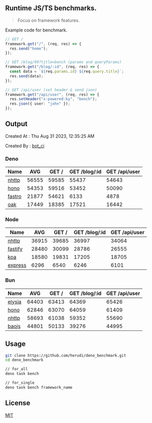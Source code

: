 ## Runtime JS/TS benchmarks.

> Focus on framework features.

Example code for benchmark.
```ts
// GET /
framework.get("/", (req, res) => {
  res.send("home");
});

// GET /blog/99?title=bench (params and queryParams)
framework.get("/blog/:id", (req, res) => {
  const data = `${req.params.id} ${req.query.title}`;
  res.send(data);
});

// GET /api/user (set header & send json)
framework.get("/api/user", (req, res) => {
  res.setHeader("x-powered-by", "bench");
  res.json({ user: "john" });
});
```

## Output
Created At : Thu Aug 31 2023, 12:35:25 AM

Created By : [bot_ci](https://github.com/herudi/deno_benchmarks/commits?author=github-actions%5Bbot%5D)


### Deno
|Name|AVG|GET /|GET /blog/:id|GET /api/user|
|----|----|----|----|----|
|[nhttp](https://github.com/nhttp/nhttp)|56555|59585|55437|54643|
|[hono](https://github.com/honojs/hono)|54353|59516|53452|50090|
|[fastro](https://github.com/fastrodev/fastro)|21877|54621|6133|4878|
|[oak](https://github.com/oakserver/oak)|17449|18385|17521|16442|
  


### Node
|Name|AVG|GET /|GET /blog/:id|GET /api/user|
|----|----|----|----|----|
|[nhttp](https://github.com/nhttp/nhttp)|36915|39685|36997|34064|
|[fastify](https://github.com/fastify/fastify)|28480|30099|28786|26555|
|[koa](https://github.com/koajs/koa)|18580|19831|17205|18705|
|[express](https://github.com/expressjs/express)|6296|6540|6246|6101|
  


### Bun
|Name|AVG|GET /|GET /blog/:id|GET /api/user|
|----|----|----|----|----|
|[elysia](https://github.com/elysiajs/elysia)|64403|63413|64369|65426|
|[hono](https://github.com/honojs/hono)|62846|63070|64059|61409|
|[nhttp](https://github.com/nhttp/nhttp)|58693|61038|59352|55690|
|[baojs](https://github.com/mattreid1/baojs)|44801|50133|39276|44995|
  



## Usage

```bash
git clone https://github.com/herudi/deno_benchmark.git
cd deno_benchmark

// for_all
deno task bench

// for_single
deno task bench framework_name
```

## License

[MIT](LICENSE)

